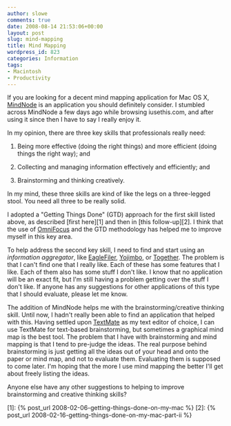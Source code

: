 ```yaml
---
author: slowe
comments: true
date: 2008-08-14 21:53:06+00:00
layout: post
slug: mind-mapping
title: Mind Mapping
wordpress_id: 823
categories: Information
tags:
- Macintosh
- Productivity
---
```


If you are looking for a decent mind mapping application for Mac OS X, [MindNode](http://www.mindnode.com/) is an application you should definitely consider. I stumbled across MindNode a few days ago while browsing iusethis.com, and after using it since then I have to say I really enjoy it.

In my opinion, there are three key skills that professionals really need:

1. Being more effective (doing the right things) and more efficient (doing things the right way); and

2. Collecting and managing information effectively and efficiently; and

3. Brainstorming and thinking creatively.

In my mind, these three skills are kind of like the legs on a three-legged stool. You need all three to be really solid.

I adopted a "Getting Things Done" (GTD) approach for the first skill listed above, as described [first here][1] and then in [this follow-up][2]. I think that the use of [OmniFocus](http://www.omnigroup.com/applications/omnifocus/) and the GTD methodology has helped me to improve myself in this key area.

To help address the second key skill, I need to find and start using an _information aggregator_, like [EagleFiler](http://c-command.com/eaglefiler/), [Yojimbo](http://www.barebones.com/products/Yojimbo/), or [Together](http://reinventedsoftware.com/together/). The problem is that I can't find one that I really like. Each of these has some features that I like. Each of them also has some stuff I don't like. I know that no application will be an exact fit, but I'm still having a problem getting over the stuff I don't like. If anyone has any suggestions for other applications of this type that I should evaluate, please let me know.

The addition of MindNode helps me with the brainstorming/creative thinking skill. Until now, I hadn't really been able to find an application that helped with this. Having settled upon [TextMate](http://macromates.com/) as my text editor of choice, I can use TextMate for text-based brainstorming, but sometimes a graphical mind map is the best tool. The problem that I have with brainstorming and mind mapping is that I tend to pre-judge the ideas. The real purpose behind brainstorming is just getting all the ideas out of your head and onto the paper or mind map, and not to evaluate them. Evaluating them is supposed to come later. I'm hoping that the more I use mind mapping the better I'll get about freely listing the ideas.

Anyone else have any other suggestions to helping to improve brainstorming and creative thinking skills?

[1]: {% post_url 2008-02-06-getting-things-done-on-my-mac %}
[2]: {% post_url 2008-02-16-getting-things-done-on-my-mac-part-ii %}
